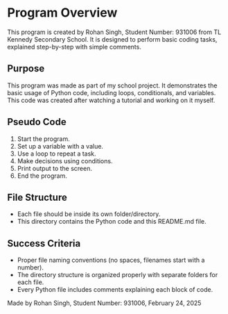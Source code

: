 # Program Overview

This program is created by Rohan Singh, Student Number: 931006 from TL Kennedy Secondary School. It is designed to perform basic coding tasks, explained step-by-step with simple comments.

## Purpose
This program was made as part of my school project. It demonstrates the basic usage of Python code, including loops, conditionals, and variables. This code was created after watching a tutorial and working on it myself.

## Pseudo Code
1. Start the program.
2. Set up a variable with a value.
3. Use a loop to repeat a task.
4. Make decisions using conditions.
5. Print output to the screen.
6. End the program.

## File Structure
- Each file should be inside its own folder/directory.
- This directory contains the Python code and this README.md file.

## Success Criteria
- Proper file naming conventions (no spaces, filenames start with a number).
- The directory structure is organized properly with separate folders for each file.
- Every Python file includes comments explaining each block of code.

Made by Rohan Singh, Student Number: 931006, February 24, 2025
